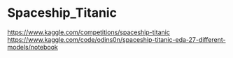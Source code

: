 # Spaceship_Titanic
https://www.kaggle.com/competitions/spaceship-titanic
https://www.kaggle.com/code/odins0n/spaceship-titanic-eda-27-different-models/notebook
